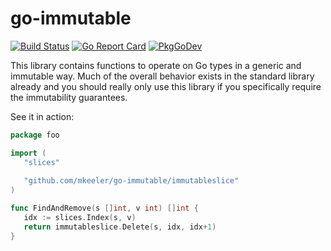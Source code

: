 # go-immutable
[![Build Status](https://github.com/mkeeler/go-immutable/actions/workflows/main.yml/badge.svg?branch=master)](https://github.com/mkeeler/go-immutable/actions/workflows/main.yml) [![Go Report Card](https://goreportcard.com/badge/github.com/mkeeler/go-immutable)](https://goreportcard.com/report/github.com/mkeeler/go-immutable) [![PkgGoDev](https://pkg.go.dev/badge/github.com/mkeeler/go-immutable)](https://pkg.go.dev/github.com/mkeeler/go-immutable)

This library contains functions to operate on Go types in a generic and immutable way. Much of the overall behavior exists in the standard library already and you should really only use this library if you specifically require the immutability guarantees.

See it in action:

```go
package foo

import (
   "slices"
   
   "github.com/mkeeler/go-immutable/immutableslice"
)

func FindAndRemove(s []int, v int) []int {
   idx := slices.Index(s, v)
   return immutableslice.Delete(s, idx, idx+1)
}
```